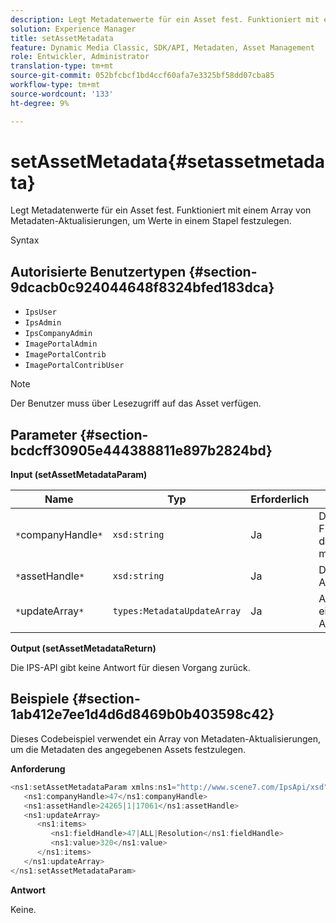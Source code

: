 ```yaml
---
description: Legt Metadatenwerte für ein Asset fest. Funktioniert mit einem Array von Metadaten-Aktualisierungen, um Werte in einem Stapel festzulegen.
solution: Experience Manager
title: setAssetMetadata
feature: Dynamic Media Classic, SDK/API, Metadaten, Asset Management
role: Entwickler, Administrator
translation-type: tm+mt
source-git-commit: 052bfcbcf1bd4ccf60afa7e3325bf58dd07cba85
workflow-type: tm+mt
source-wordcount: '133'
ht-degree: 9%

---
```



# setAssetMetadata{#setassetmetadata}

Legt Metadatenwerte für ein Asset fest. Funktioniert mit einem Array von Metadaten-Aktualisierungen, um Werte in einem Stapel festzulegen.

Syntax

## Autorisierte Benutzertypen {#section-9dcacb0c924044648f8324bfed183dca}

* `IpsUser`
* `IpsAdmin`
* `IpsCompanyAdmin`
* `ImagePortalAdmin`
* `ImagePortalContrib`
* `ImagePortalContribUser`

>[!NOTE]
>
>Der Benutzer muss über Lesezugriff auf das Asset verfügen.

## Parameter {#section-bcdcff30905e444388811e897b2824bd}

**Input (setAssetMetadataParam)**

| Name | Typ | Erforderlich | Beschreibung |
|---|---|---|---|
| `*`companyHandle`*` | `xsd:string` | Ja | Das Handle zur Firma mit dem Asset, das Sie aktualisieren möchten. |
| `*`assetHandle`*` | `xsd:string` | Ja | Das Handle für das Asset. |
| `*`updateArray`*` | `types:MetadataUpdateArray` | Ja | Aktualisierungen in einem Metadaten-Aktualisierungsarray. |

**Output (setAssetMetadataReturn)**

Die IPS-API gibt keine Antwort für diesen Vorgang zurück.

## Beispiele {#section-1ab412e7ee1d4d6d8469b0b403598c42}

Dieses Codebeispiel verwendet ein Array von Metadaten-Aktualisierungen, um die Metadaten des angegebenen Assets festzulegen.

**Anforderung**

```java
<ns1:setAssetMetadataParam xmlns:ns1="http://www.scene7.com/IpsApi/xsd">
   <ns1:companyHandle>47</ns1:companyHandle>
   <ns1:assetHandle>24265|1|17061</ns1:assetHandle>
   <ns1:updateArray>
      <ns1:items>
         <ns1:fieldHandle>47|ALL|Resolution</ns1:fieldHandle>
         <ns1:value>320</ns1:value>
      </ns1:items>
   </ns1:updateArray>
</ns1:setAssetMetadataParam>
```

**Antwort**

Keine.
